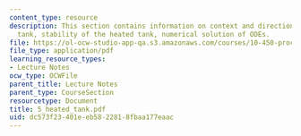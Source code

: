 ```yaml
---
content_type: resource
description: This section contains information on context and direction, a heated
  tank, stability of the heated tank, numerical solution of ODEs.
file: https://ol-ocw-studio-app-qa.s3.amazonaws.com/courses/10-450-process-dynamics-operations-and-control-spring-2006/dc573f23401eeb5822818fbaa177eaac_5_heated_tank.pdf
file_type: application/pdf
learning_resource_types:
- Lecture Notes
ocw_type: OCWFile
parent_title: Lecture Notes
parent_type: CourseSection
resourcetype: Document
title: 5_heated_tank.pdf
uid: dc573f23-401e-eb58-2281-8fbaa177eaac
---
```


